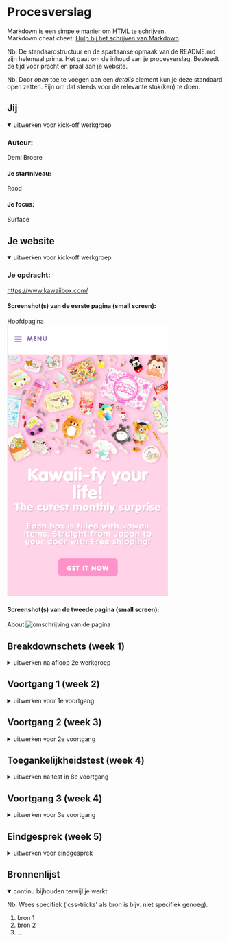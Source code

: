 # Procesverslag
Markdown is een simpele manier om HTML te schrijven.  
Markdown cheat cheet: [Hulp bij het schrijven van Markdown](https://github.com/adam-p/markdown-here/wiki/Markdown-Cheatsheet).

Nb. De standaardstructuur en de spartaanse opmaak van de README.md zijn helemaal prima. Het gaat om de inhoud van je procesverslag. Besteedt de tijd voor pracht en praal aan je website.

Nb. Door *open* toe te voegen aan een *details* element kun je deze standaard open zetten. Fijn om dat steeds voor de relevante stuk(ken) te doen.





## Jij

<details open>
<summary>uitwerken voor kick-off werkgroep</summary>

### Auteur:
Demi Broere

#### Je startniveau:
Rood

#### Je focus:
Surface
 
</details>





## Je website

<details open>
<summary>uitwerken voor kick-off werkgroep</summary>

### Je opdracht: 
 https://www.kawaiibox.com/
 
#### Screenshot(s) van de eerste pagina (small screen): 
Hoofdpagina  
<img src="images/Screenshot_1.png" width="375px" alt="omschrijving van de pagina">

#### Screenshot(s) van de tweede pagina (small screen):
About
 <img src="images/..." width="375px" alt="omschrijving van de pagina"> 
 
</details>





## Breakdownschets (week 1)

<details>
<summary>uitwerken na afloop 2e werkgroep</summary>

### de hele pagina: 
<img src="images/Breakdown-schets.png" width="375px" alt="breakdown van de hele pagina">

### dynamisch deel (bijv menu): 
<img src="images/dynamic-sketch.png" width="375px" alt="breakdown van een dynamisch deel">

</details>





## Voortgang 1 (week 2)

<details>
<summary>uitwerken voor 1e voortgang</summary>

### Stand van zaken
Ik ben deze week druk bezig geweest met het opzetten van de html en langzaam aan begonnen met het toevoegen van de CSS. Het was erg lastig om er mee te beginnen, omdat het alweer een tijdje geleden was dat ik code heb aangeraakt. Ik vond het dan in het begin ook wel erg overweldigend, maar eenmaal bezig ging het eigenlijk wel goed. Dat we nu weer tijd hebben om in het klaslokaal aan de slag te gaan heeft mij erg goed geholpen, omdat ik het makkelijker vind om hulp te vragen in de klas dan via online. 
 
Er was een ding waar ik een beetje tegenaan liep en dat was het onderstaande. In de officiële website is dit een slider met buttons, maar ik heb er een slider van gemaakt met scroll. Ik hoop een carousel nog toe te voegen bij een ander deel van de website, zodat ik die er toch in verwerkt heb. 
 <img src="images/lastig.png" width="375px" alt="breakdown van een dynamisch deel">
 
 
### Agenda voor meeting
samen met je groepje opstellen

Teamgenoten communiceren niet. 


### Verslag van meeting
 
De meeting ging eigenlijk prima, ik vond het wel fijn om weer even bezig te zijn. Ik had niet veel vragen, omdat ik nog niet heel ver was. De enige vraag die ik had was of het nodig was om elke keer de code te moeten herhalen, maar dat was (gelukkig) niet het geval. Anders had ik dat nog moeten aanpassen. De studentassistenten hadden mij een goede tip gegeven om aan de slag te gaan met de carousel. 

</details>





## Voortgang 2 (week 3)

<details>
<summary>uitwerken voor 2e voortgang</summary>

### Stand van zaken
 Ik sta er redelijk goed voor, ik ben goed bezig geweest met de eerste pagina en als deze af is kan ik makkelijker door naar de tweede pagina, omdat dan alles al goed staat. Wat ik erg lastig vind om te doen is de carousel, maar daar heb ik ook nog niet echt naar gekeken. Hier en daar heb ik geprobeerd verschillende delen al wat responsive te maken, omdat ik dat leuk vond om te doen en omdat ik het af en toe vervelend vind om maar met één ding bezig te zijn ( in dit geval de surface plane ). Al met al vind ik dat ik goed op weg ben.
 
Eindelijk had ik de form goed gekregen. 
 
<img src="images/Screenshot_3.png" width="375px" alt="form deel">

### Agenda voor meeting
samen met je groepje opstellen

Teamgenoten communiceren niet. 


### Verslag van meeting

 In de meeting was naar voren gekomen dat niet precies alles hetzelfde moest en dat je ook dingen anders mag doen. Dit gaf me wel wat meer rust. Ik moest nog wat focussen op de buttons en de margins rondom de footer. Dit heb ik dan ook aangepast.

</details>





## Toegankelijkheidstest (week 4)

<details>
<summary>uitwerken na test in 8e voortgang</summary>

### Bevindingen
Lijst met je bevindingen die in de test naar voren kwamen:

1.	States toevoegen ( focus, hover, disabled, active, visited ) 
2.	Hamburger menu verduidelijken, krijg button
3.	Blockquote verduidelijken
4.	Geef body een ID en maak van sections weer :first-of
5.	Buttons vergroten voor mobiel 
6.	Linkjes vergroten van de footer
7.	About mobile tekst breder maken 
8.	Social media buttons aanpassen, want de naam doet het niet op screenreader
9.	Label boven input


#### States toevoegen, met name focus.
De focus valt niet op. 
 
De kleuren van de focus aanpassen en eventueel een border, zodat de aandacht van de gebruiker wordt getrokken.

#### Mobiel menu
De menubutton op mobiel wordt weergegeven als button door de screenreader. 

Een alt toevoegen aan de button. 


#### Blockquote verduidelijken.
Het was niet echt duidelijk dat het ging om een quote. 

Hier een omschrijving van hoe het opgelost kan worden (met indien nodig een afbeelding)


#### Footer links
De linkjes van de footer waren zo klein dat ze moeilijk te lezen waren. 

De tekst iets groter maken, zodat het niet zo wegvalt en gebruikers het alsnog kunnen lezen. 

#### Label boven input email
Het was voor de screenreader niet duidelijk, ook is het voor mensen die het moeilijk vinden om zich te concentreren misschien moeilijk te onthouden dat het bij deze gaat om een e-mail. 

Een label toevoegen met 'e-mail'. 

#### Social media buttons aanpassen, want de naam doet het niet op screenreader

De social media buttons werden door de screenreader helemaal niet opgelezen, waardoor ze niet zouden snappen waar het over ging. 

Alts toevoegen?

#### About mobile tekst breder maken 

Op de mobiele pagina was de about tekst heel erg smal. 

De width aanpassen, zodat het de hele breedte in beslag neemt. 

#### Buttons vergroten voor mobiel 
De buttons op mobiel vielen niet erg op en waren moeilijk aan te klikken voor mensen met een beperking zoals parkinson, waarbij je hele arm trilt en je weinig controle hebt. 

</details>





## Voortgang 3 (week 4)

<details>
<summary>uitwerken voor 3e voortgang</summary>

### Stand van zaken
Ook deze week verliep eigenlijk alles weer soepel, ik wist wat me te doen stond en waar ik nog aan moest werken om mijn eindproduct te kunnen opleveren. Ik vond de carousel erg lastig om te doen. 


### Agenda voor meeting
samen met je groepje opstellen

We bespraken niet echt dingen met het groepje, we gingen vaak gewoon over de algemene dingen per persoon en bespraken daar waar we tegen aan liepen. 


### Verslag van meeting
hier na afloop snel de uitkomsten van de meeting vastleggen

- punt 1
- punt 2
- nog een punt
- ...

</details>





## Eindgesprek (week 5)

<details>
<summary>uitwerken voor eindgesprek</summary>

### Stand van zaken
hier dit ging goed & dit was lastig (neem ook screenshots op van delen van je website en code)

### Screenshot(s)

hier screenshot(s) van je eindresultaat

</details>





## Bronnenlijst

<details open>
<summary>continu bijhouden terwijl je werkt</summary>

Nb. Wees specifiek ('css-tricks' als bron is bijv. niet specifiek genoeg).

1. bron 1
2. bron 2
3. ...

</details>
